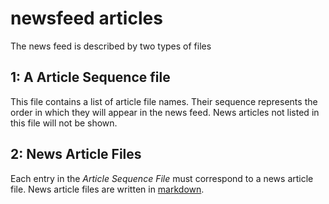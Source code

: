 # newsfeed articles

The news feed is described by two types of files

## 1: A Article Sequence file

This file contains a list of article file names.
Their sequence represents the order in which they will appear in the news feed. News articles not listed in this file will not be shown.

## 2: News Article Files

Each entry in the _Article Sequence File_ must correspond to a news article file. News article files are written in [markdown](https://markdown-it.github.io/).
